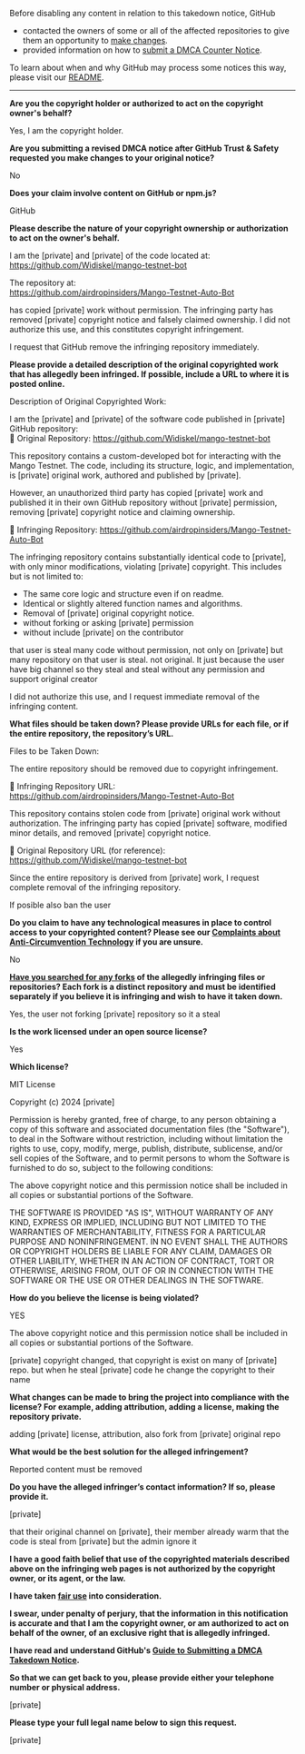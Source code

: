 Before disabling any content in relation to this takedown notice, GitHub
- contacted the owners of some or all of the affected repositories to give them an opportunity to [make changes](https://docs.github.com/en/github/site-policy/dmca-takedown-policy#a-how-does-this-actually-work).
- provided information on how to [submit a DMCA Counter Notice](https://docs.github.com/en/articles/guide-to-submitting-a-dmca-counter-notice).

To learn about when and why GitHub may process some notices this way, please visit our [README](https://github.com/github/dmca/blob/master/README.md#anatomy-of-a-takedown-notice).

---

**Are you the copyright holder or authorized to act on the copyright owner's behalf?**

Yes, I am the copyright holder.

**Are you submitting a revised DMCA notice after GitHub Trust & Safety requested you make changes to your original notice?**

No

**Does your claim involve content on GitHub or npm.js?**

GitHub

**Please describe the nature of your copyright ownership or authorization to act on the owner's behalf.**

I am the [private] and [private] of the code located at:  
https://github.com/Widiskel/mango-testnet-bot

The repository at:  
https://github.com/airdropinsiders/Mango-Testnet-Auto-Bot

has copied [private] work without permission. The infringing party has removed [private] copyright notice and falsely claimed ownership. I did not authorize this use, and this constitutes copyright infringement.

I request that GitHub remove the infringing repository immediately.

**Please provide a detailed description of the original copyrighted work that has allegedly been infringed. If possible, include a URL to where it is posted online.**

Description of Original Copyrighted Work:

I am the [private] and [private] of the software code published in [private] GitHub repository:  
📌 Original Repository: https://github.com/Widiskel/mango-testnet-bot

This repository contains a custom-developed bot for interacting with the Mango Testnet. The code, including its structure, logic, and implementation, is [private] original work, authored and published by [private].

However, an unauthorized third party has copied [private] work and published it in their own GitHub repository without [private] permission, removing [private] copyright notice and claiming ownership.

📌 Infringing Repository: https://github.com/airdropinsiders/Mango-Testnet-Auto-Bot

The infringing repository contains substantially identical code to [private], with only minor modifications, violating [private] copyright. This includes but is not limited to:

- The same core logic and structure even if on readme.  
- Identical or slightly altered function names and algorithms.  
- Removal of [private] original copyright notice.  
- without forking or asking [private] permission  
- without include [private] on the contributor

that user is steal many code without permission, not only on [private] but many repository on that user is steal. not original. It just because the user have big channel so they steal and steal without any permission and support original creator

I did not authorize this use, and I request immediate removal of the infringing content.

**What files should be taken down? Please provide URLs for each file, or if the entire repository, the repository’s URL.**

Files to be Taken Down:

The entire repository should be removed due to copyright infringement.

📌 Infringing Repository URL:  
https://github.com/airdropinsiders/Mango-Testnet-Auto-Bot

This repository contains stolen code from [private] original work without authorization. The infringing party has copied [private] software, modified minor details, and removed [private] copyright notice.

📌 Original Repository URL (for reference):  
https://github.com/Widiskel/mango-testnet-bot

Since the entire repository is derived from [private] work, I request complete removal of the infringing repository.

If posible also ban the user

**Do you claim to have any technological measures in place to control access to your copyrighted content? Please see our <a href="https://docs.github.com/articles/guide-to-submitting-a-dmca-takedown-notice#complaints-about-anti-circumvention-technology">Complaints about Anti-Circumvention Technology</a> if you are unsure.**

No

**<a href="https://docs.github.com/articles/dmca-takedown-policy#b-what-about-forks-or-whats-a-fork">Have you searched for any forks</a> of the allegedly infringing files or repositories? Each fork is a distinct repository and must be identified separately if you believe it is infringing and wish to have it taken down.**

Yes, the user not forking [private] repository so it a steal

**Is the work licensed under an open source license?**

Yes

**Which license?**

MIT License

Copyright (c) 2024 [private]

Permission is hereby granted, free of charge, to any person obtaining a copy
of this software and associated documentation files (the "Software"), to deal
in the Software without restriction, including without limitation the rights
to use, copy, modify, merge, publish, distribute, sublicense, and/or sell
copies of the Software, and to permit persons to whom the Software is
furnished to do so, subject to the following conditions:

The above copyright notice and this permission notice shall be included in all
copies or substantial portions of the Software.

THE SOFTWARE IS PROVIDED "AS IS", WITHOUT WARRANTY OF ANY KIND, EXPRESS OR
IMPLIED, INCLUDING BUT NOT LIMITED TO THE WARRANTIES OF MERCHANTABILITY,
FITNESS FOR A PARTICULAR PURPOSE AND NONINFRINGEMENT. IN NO EVENT SHALL THE
AUTHORS OR COPYRIGHT HOLDERS BE LIABLE FOR ANY CLAIM, DAMAGES OR OTHER
LIABILITY, WHETHER IN AN ACTION OF CONTRACT, TORT OR OTHERWISE, ARISING FROM,
OUT OF OR IN CONNECTION WITH THE SOFTWARE OR THE USE OR OTHER DEALINGS IN THE
SOFTWARE.

**How do you believe the license is being violated?**

YES

The above copyright notice and this permission notice shall be included in all
copies or substantial portions of the Software.

[private] copyright changed, that copyright is exist on many of [private] repo. but when he steal [private] code he change the copyright to their name

**What changes can be made to bring the project into compliance with the license? For example, adding attribution, adding a license, making the repository private.**

adding [private] license, attribution, also fork from [private] original repo

**What would be the best solution for the alleged infringement?**

Reported content must be removed

**Do you have the alleged infringer’s contact information? If so, please provide it.**

[private]

that their original channel on [private], their member already warm that the code is steal from [private] but the admin ignore it

**I have a good faith belief that use of the copyrighted materials described above on the infringing web pages is not authorized by the copyright owner, or its agent, or the law.**

**I have taken <a href="https://www.lumendatabase.org/topics/22">fair use</a> into consideration.**

**I swear, under penalty of perjury, that the information in this notification is accurate and that I am the copyright owner, or am authorized to act on behalf of the owner, of an exclusive right that is allegedly infringed.**

**I have read and understand GitHub's <a href="https://docs.github.com/articles/guide-to-submitting-a-dmca-takedown-notice/">Guide to Submitting a DMCA Takedown Notice</a>.**

**So that we can get back to you, please provide either your telephone number or physical address.**

[private]

**Please type your full legal name below to sign this request.**

[private]
